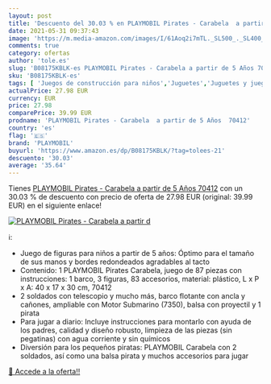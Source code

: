 ```yaml
---
layout: post
title: 'Descuento del 30.03 % en PLAYMOBIL Pirates - Carabela  a partir d'
date: 2021-05-31 09:37:43
image: 'https://m.media-amazon.com/images/I/61Aoq2i7mTL._SL500_._SL400_.jpg'
comments: true
category: ofertas
author: 'tole.es'
slug: 'B08175KBLK-es PLAYMOBIL Pirates - Carabela a partir de 5 Años 70412'
sku: 'B08175KBLK-es'
tags: [ 'Juegos de construcción para niños','Juguetes','Juguetes y juegos','playmobil', ]
actualPrice: 27.98 EUR
currency: EUR
price: 27.98
comparePrice: 39.99 EUR
prodname: 'PLAYMOBIL Pirates - Carabela  a partir de 5 Años  70412'
country: 'es'
flag: '🇪🇸'
brand: 'PLAYMOBIL'
buyurl: 'https://www.amazon.es/dp/B08175KBLK/?tag=tolees-21'
descuento: '30.03'
average: '35.64'
---
```


Tienes [PLAYMOBIL Pirates - Carabela  a partir de 5 Años  70412](https://www.amazon.es/dp/B08175KBLK/?tag=tolees-21) con un 30.03 % de descuento con precio de oferta de 27.98 EUR (original: 39.99 EUR) en el siguiente enlace!

[![PLAYMOBIL Pirates - Carabela  a partir d](https://m.media-amazon.com/images/I/61Aoq2i7mTL._SL500_._SL400_.jpg)](https://www.amazon.es/dp/B08175KBLK/?tag=tolees-21)

ℹ️:

- Juego de figuras para niños a partir de 5 años: Óptimo para el tamaño de sus manos y bordes redondeados agradables al tacto
- Contenido: 1 PLAYMOBIL Pirates Carabela, juego de 87 piezas con instrucciones: 1 barco, 3 figuras, 83 accesorios, material: plástico, L x P x A: 40 x 17 x 30 cm, 70412
- 2 soldados con telescopio y mucho más, barco flotante con ancla y cañones, ampliable con Motor Submarino (7350), balsa con proyectil y 1 pirata
- Para jugar a diario: Incluye instrucciones para montarlo con ayuda de los padres, calidad y diseño robusto, limpieza de las piezas (sin pegatinas) con agua corriente y sin químicos
- Diversión para los pequeños piratas: PLAYMOBIL Carabela con 2 soldados, así como una balsa pirata y muchos accesorios para jugar

[🛒 Accede a la oferta!!](https://www.amazon.es/dp/B08175KBLK/?tag=tolees-21)

